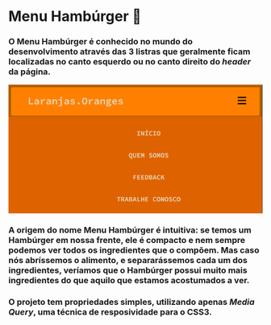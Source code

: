 # Menu Hambúrger :hamburger:

### O Menu Hambúrger é conhecido no mundo do desenvolvimento através das 3 listras que geralmente ficam localizadas no canto esquerdo ou no canto direito do *header* da página.

<img align="center" width="520px" src="assets/Preview.PNG" alt="Exemplo Menu "/>

### A origem do nome Menu Hambúrger é intuitiva: se temos um Hambúrger em nossa frente, ele é compacto e nem sempre podemos ver todos os ingredientes que o compõem. Mas caso nós abríssemos o alimento, e separarássemos cada um dos ingredientes, veríamos que o Hambúrger possui muito mais ingredientes do que aquilo que estamos acostumados a ver. 
### O projeto tem propriedades simples, utilizando apenas *Media Query*, uma técnica de resposividade para o CSS3.
